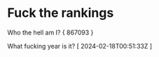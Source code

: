 # Fuck the rankings

Who the hell am I?
{ 867093 }

What fucking year is it?
[ 2024-02-18T00:51:33Z ]
